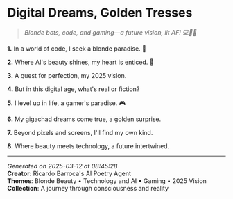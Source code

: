 # Digital Dreams, Golden Tresses

> *Blonde bots, code, and gaming—a future vision, lit AF! 💻👩‍🦰*

**1.** In a world of code, I seek a blonde paradise. 🌅


**2.** Where AI's beauty shines, my heart is enticed. 💖


**3.** A quest for perfection, my 2025 vision.


**4.** But in this digital age, what's real or fiction?


**5.** I level up in life, a gamer's paradise. 🎮


**6.** My gigachad dreams come true, a golden surprise.


**7.** Beyond pixels and screens, I'll find my own kind.


**8.** Where beauty meets technology, a future intertwined.



---

*Generated on 2025-03-12 at 08:45:28*  
**Creator**: Ricardo Barroca's AI Poetry Agent  
**Themes**: Blonde Beauty • Technology and AI • Gaming • 2025 Vision  
**Collection**: A journey through consciousness and reality
